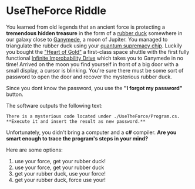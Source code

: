 # UseTheForce Riddle

You learned from old legends that an ancient force is protecting a **tremendous hidden treasure** in the form of a [rubber duck](https://en.wikipedia.org/wiki/Rubber_duck_debugging) somewhere in our galaxy close to [Ganymede](https://en.wikipedia.org/wiki/Ganymede_(moon)), a moon of Jupiter. You managed to triangulate the rubber duck using your [quantum supremacy chip](https://en.wikipedia.org/wiki/Quantum_supremacy). Luckily you bought the ["Heart of Gold"](https://en.wikipedia.org/wiki/Technology_in_The_Hitchhiker%27s_Guide_to_the_Galaxy#Heart_of_Gold) a first-class space shuttle with the first fully functional [Infinite Improbability Drive](https://en.wikipedia.org/wiki/Technology_in_The_Hitchhiker%27s_Guide_to_the_Galaxy#Infinite_Improbability_Drive) which takes you to Ganymede in no time!
Arrived on the moon you find yourself in front of a big door with a small display, a cursor is blinking. You're sure there must be some sort of password to open the door and recover the mysterious rubber duck.

Since you dont know the password, you use the **"I forgot my password"** button.

The software outputs the following text:
```
There is a mysterious code located under ./UseTheForce/Program.cs.
**Execute it and insert the result as new password.**
```
Unfortunately, you didn't bring a computer and a **c#** compiler. **Are you smart enough to trace the program's steps in your mind?**

Here are some options:
1.  use your force, get your rubber duck!
2.  use your force, get your rubber duck
3.  get your rubber duck, use your force!
4.  get your rubber duck, force use your!
